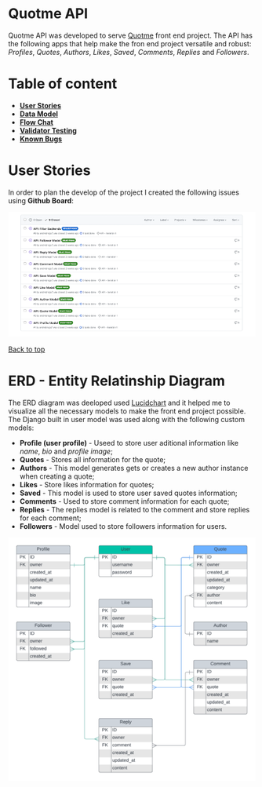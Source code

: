 # Quotme API
Quotme API was developed to serve [Quotme](https://quotme.herokuapp.com) front end project. The API has the following apps that help make the fron end project versatile and robust: *Profiles*, *Quotes*, *Authors*, *Likes*, *Saved*, *Comments*, *Replies* and *Followers*. 

# Table of content

- [**User Stories**](#user-stories)
- [**Data Model**]()
- [**Flow Chat**]()
- [**Validator Testing**]()
- [**Known Bugs**]()

# User Stories
In order to plan the develop of the project I created the following issues using **Github Board**:

![Issues](assets/readme-images/user_stories.png)

[Back to top](#table-of-content)

# ERD - Entity Relatinship Diagram
The ERD diagram was deeloped used [Lucidchart](https://www.lucidchart.com/) and it helped me to visualize all the necessary models to make the front end project possible.
The Django built in user model was used along with the following custom models:

- **Profile (user profile)** - Useed to store user aditional information like *name*, *bio* and *profile image*;
- **Quotes** - Stores all information for the quote;
- **Authors** - This model generates gets or creates a new author instance when creating a quote;
- **Likes** - Store likes information for quotes;
- **Saved** - This model is used to store user saved quotes information;
- **Comments** - Used to store comment information for each quote;
- **Replies** - The replies model is related to the comment and store replies for each comment;
- **Followers** - Model used to store followers information for users.

![ERD](assets/readme-images/erd.png)
